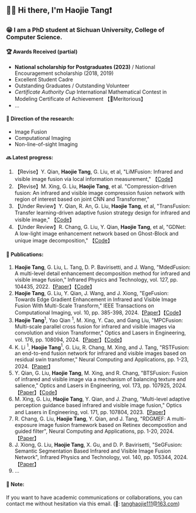 ## 📢👋 Hi there, I'm Haojie Tang❗

### 😁 I am a PhD student at Sichuan University, College of Computer Science.

#### 🏆 Awards Received (partial)
- **National scholarship for Postgraduates (2023)** / National Encouragement scholarship (2018, 2019)
- Excellent Student Cadre
- Outstanding Graduates / Outstanding Volunteer
- *Certificate Authority Cup* International Mathematical Contest in Modeling Certificate of Achievement 【🥇Meritorious】
- ...

#### 🔭 Direction of the research:
- Image Fusion
- Computational Imaging
- Non-line-of-sight Imaging

#### 🔜 Latest progress:
1. 【Revise】Y. Qian, **Haojie Tang**, G. Liu, et al, "LiMFusion: Infrared and visible image fusion via local information measurement," 【[Code](https://github.com/YQ-097/LiMFusion)】
2. 【Revise】M. Xing, G. Liu, **Haojie Tang**, et al. "Compression-driven fusion: An infrared and visible image compression fusion network with region of interest based on joint CNN and Transformer,"
3. 【Under Review】Y. Qian, R. An, G. Liu, **Haojie Tang**, et al, "TransFusion: Transfer learning-driven adaptive fusion strategy design for infrared and visible image," 【[Code](https://github.com/YQ-097/TransFusion)】
4. 【Under Review】R. Chang, G. Liu, Y. Qian, **Haojie Tang**, et al, "GDNet: A low-light image enhancement network based on Ghost-Block and unique image decomposition," 【[Code](https://github.com/YQ-097/GDNet)】

#### 🚩 Publications:

1. **Haojie Tang**, G. Liu, L. Tang, D. P. Bavirisetti, and J. Wang, "MdedFusion: A multi-level detail enhancement decomposition method for infrared and visible image fusion," Infrared Physics and Technology, vol. 127, pp. 104435, 2022.【[Paper](https://www.sciencedirect.com/science/article/abs/pii/S1350449522004169)】【[Code](https://github.com/Haojie-Tang/MdedFusion)】  
2. **Haojie Tang**, G. Liu, Y. Qian, J. Wang, and J. Xiong, "EgeFusion: Towards Edge Gradient Enhancement in Infrared and Visible Image Fusion With Multi-Scale Transform," IEEE Transactions on Computational Imaging, vol. 10, pp. 385-398, 2024.【[Paper](https://ieeexplore.ieee.org/document/10449422)】【[Code](https://github.com/Haojie-Tang/EgeFusion)】
3. **Haojie Tang**$^1$, Yao Qian $^1$, M. Xing, Y. Cao, and Gang Liu, "MPCFusion: Multi-scale parallel cross fusion for infrared and visible images via convolution and vision Transformer," Optics and Lasers in Engineering, vol. 176, pp. 108094, 2024.【[Paper](https://www.sciencedirect.com/science/article/abs/pii/S0143816624000745)】【[Code](https://github.com/Haojie-Tang/MPCFusion)】
4. K. Li $^1$, **Haojie Tang**$^1$, G. Liu, R. Chang, M. Xing, and J. Tang, "RSTFusion: an end-to-end fusion network for infrared and visible images based on residual swin transfomer," Neural Computing and Applications, pp. 1-23, 2024.【[Paper](https://link.springer.com/article/10.1007/s00521-024-09716-9)】
5. Y. Qian, G. Liu, **Haojie Tang**, M. Xing, and R. Chang, "BTSFusion: Fusion of infrared and visible image via a mechanism of balancing texture and salience," Optics and Lasers in Engineering, vol. 173, pp. 107925, 2024.【[Paper](https://www.sciencedirect.com/science/article/abs/pii/S0143816623004542)】【[Code](https://github.com/Haojie-Tang/BTSFusion)】
6. M. Xing, G. Liu, **Haojie Tang**, Y. Qian, and J. Zhang, "Multi-level adaptive perception guidance based infrared and visible image fusion," Optics and Lasers in Engineering, vol. 171, pp. 107804, 2023.【[Paper](https://www.sciencedirect.com/science/article/abs/pii/S0143816623003330)】
7. R. Chang, G. Liu, **Haojie Tang**, Y. Qian, and J. Tang, "RDGMEF: A multi-exposure image fusion framework based on Retinex decompostion and guided filter", Neural Computing and Applications, pp. 1-20, 2024.【[Paper](https://link.springer.com/article/10.1007/s00521-024-09779-8)】
8. J. Xiong, G. Liu, **Haojie Tang**, X. Gu, and D. P. Bavirisetti, "SeGFusion: Semantic Segmentation Based Infrared and Visible Image Fusion Network", Infrared Physics and Technology, vol. 140, pp. 105344, 2024. 【[Paper](https://www.sciencedirect.com/science/article/abs/pii/S1350449524002287)】
9. ...

#### 📌 Note:
If you want to have academic communications or collaborations, you can contact me without hesitation via this email. (📧: tanghaojie111@163.com)

<!--
**Haojie-Tang/Haojie-Tang** is a ✨ _special_ ✨ repository because its `README.md` (this file) appears on your GitHub profile.

Here are some ideas to get you started:

- 🔭 I’m currently working on ...
- 🌱 I’m currently learning ...
- 👯 I’m looking to collaborate on ...
- 🤔 I’m looking for help with ...
- 💬 Ask me about ...
- 📫 How to reach me: ...
- 😄 Pronouns: ...
- ⚡ Fun fact: ...
-->
